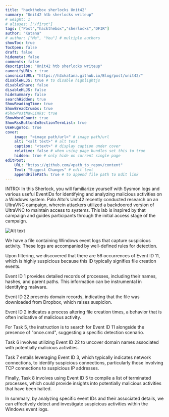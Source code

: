```yaml
---
title: "hackthebox sherlocks Unit42"
summary: "Unit42 htb sherlocks writeup"
# weight: 1
# aliases: ["/first"]
tags: ["Post","hackthebox","sherlocks","DFIR"]
author: "Katana"
# author: ["Me", "You"] # multiple authors
showToc: true
TocOpen: false
draft: false
hidemeta: false
comments: false
description: "Unit42 htb sherlocks writeup"
canonifyURLs : true
canonicalURL: "https://h3xkatana.github.io/Blog/post/unit42/"
disableHLJS: true # to disable highlightjs
disableShare: false
disableHLJS: false
hideSummary: false
searchHidden: true
ShowReadingTime: true
ShowBreadCrumbs: true
#ShowPostNavLinks: true
ShowWordCount: true
ShowRssButtonInSectionTermList: true
UseHugoToc: true
cover:
    image: "<image path/url>" # image path/url
    alt: "<alt text>" # alt text
    caption: "<text>" # display caption under cover
    relative: false # when using page bundles set this to true
    hidden: true # only hide on current single page
editPost:
    URL: "https://github.com/<path_to_repo>/content"
    Text: "Suggest Changes" # edit text
    appendFilePath: true # to append file path to Edit link
---
```


INTRO:
In this Sherlock, you will familiarize yourself with Sysmon logs and various useful EventIDs for identifying and analyzing malicious activities on a Windows system. Palo Alto's Unit42 recently conducted research on an UltraVNC campaign, wherein attackers utilized a backdoored version of UltraVNC to maintain access to systems. This lab is inspired by that campaign and guides participants through the initial access stage of the campaign.


![Alt text](/img/1.png)

We have a file containing Windows event logs that capture suspicious activity.
These logs are accompanied by well-defined rules for detection.

Upon filtering, we discovered that there are 56 occurrences of Event ID 11, 
which is highly suspicious because this ID typically signifies file creation events.

Event ID 1 provides detailed records of processes, including their names, 
hashes, and parent paths. This information can be instrumental in identifying malware.

Event ID 22 presents domain records, 
indicating that the file was downloaded from Dropbox, which raises suspicion.

Event ID 2 indicates a process altering file creation times, a behavior that is often indicative of malicious activity.

For Task 5, the instruction is to search for Event ID 11 alongside the presence of "once.cmd",
suggesting a specific detection scenario.

Task 6 involves utilizing Event ID 22 to uncover domain names associated with potentially malicious activities.

Task 7 entails leveraging Event ID 3, which typically indicates network connections, 
to identify suspicious connections, particularly those involving TCP connections to suspicious IP addresses.

Finally, Task 8 involves using Event ID 5 to compile a list of terminated processes, 
which could provide insights into potentially malicious activities that have been halted.

In summary, by analyzing specific event IDs and their associated details, 
we can effectively detect and investigate suspicious activities within the Windows event logs.